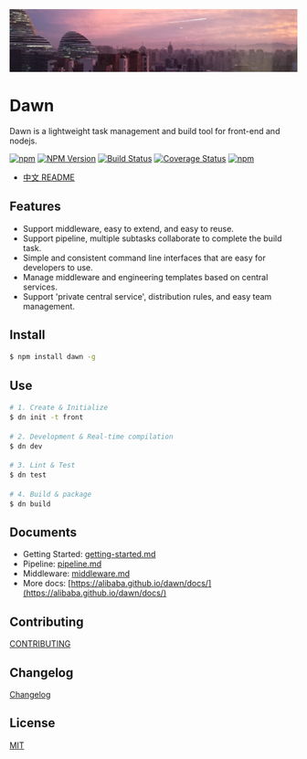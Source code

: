 ![Banner](docs/assets/banner.png)

# Dawn

Dawn is a lightweight task management and build tool for front-end and nodejs.

[![npm](https://img.shields.io/npm/l/dawn.svg)](LICENSE.md)
[![NPM Version](https://img.shields.io/npm/v/dawn.svg)](https://www.npmjs.com/package/dawn)
[![Build Status](https://www.travis-ci.org/alibaba/dawn.svg?branch=master)](https://www.travis-ci.org/alibaba/dawn)
[![Coverage Status](https://coveralls.io/repos/github/alibaba/dawn/badge.svg?branch=dev)](https://coveralls.io/github/alibaba/dawn?branch=dev)
[![npm](https://img.shields.io/npm/dt/dawn.svg)](https://www.npmjs.com/package/dawn)

- [中文 README](README-zh.md)

## Features

- Support middleware, easy to extend, and easy to reuse.
- Support pipeline, multiple subtasks collaborate to complete the build task.
- Simple and consistent command line interfaces that are easy for developers to use.
- Manage middleware and engineering templates based on central services.
- Support 'private central service', distribution rules, and easy team management.

## Install

```sh
$ npm install dawn -g
```

## Use
```sh
# 1. Create & Initialize
$ dn init -t front

# 2. Development & Real-time compilation
$ dn dev

# 3. Lint & Test
$ dn test

# 4. Build & package
$ dn build
```

## Documents

- Getting Started: [getting-started.md](docs/mds/getting-started.md)
- Pipeline: [pipeline.md](docs/mds/pipeline.md)
- Middleware: [middleware.md](docs/mds/middleware.md)
- More docs: [https://alibaba.github.io/dawn/docs/](https://alibaba.github.io/dawn/docs/)


## Contributing

[CONTRIBUTING](CONTRIBUTING.md)


## Changelog

[Changelog](CHANGELOG.md)


## License

[MIT](https://tldrlegal.com/license/mit-license)